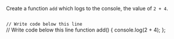 Create a function `add`
which logs to the console,
the value of `2 + 4`.

<codeblock language="javascript" type="exercise" testMode="fixedInput">
<code>
// Write code below this line
</code>
<solution>
// Write code below this line
function add() {
  console.log(2 + 4);
};
</solution>
</codeblock>
